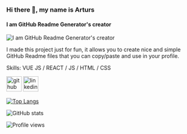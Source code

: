### Hi there 👋, my name is Arturs
#### I am GitHub Readme Generator's creator
![I am GitHub Readme Generator's creator](https://arturssmirnovs.github.io/github-profile-readme-generator/images/banner.png)

I made this project just for fun, it allows you to create nice and simple GitHub Readme files that you can copy/paste and use in your profile.

Skills: VUE JS / REACT / JS / HTML / CSS



[<img src='https://cdn.jsdelivr.net/npm/simple-icons@3.0.1/icons/github.svg' alt='github' height='40'>](https://github.com/duanyrocker)  [<img src='https://cdn.jsdelivr.net/npm/simple-icons@3.0.1/icons/linkedin.svg' alt='linkedin' height='40'>](https://www.linkedin.com/in/https://www.linkedin.com/in/duanyrocker//)  

[![Top Langs](https://github-readme-stats.vercel.app/api/top-langs/?username=duanyrocker)](https://github.com/anuraghazra/github-readme-stats)

![GitHub stats](https://github-readme-stats.vercel.app/api?username=duanyrocker&show_icons=true)  

![Profile views](https://gpvc.arturio.dev/duanyrocker)  

